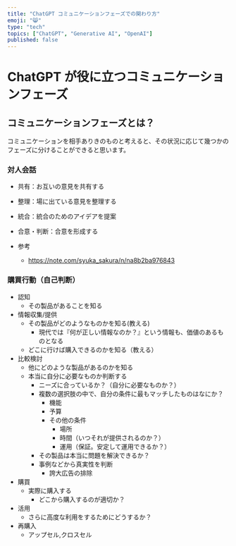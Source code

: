 ```yaml
---
title: "ChatGPT コミュニケーションフェーズでの関わり方"
emoji: "😸"
type: "tech"
topics: ["ChatGPT", "Generative AI", "OpenAI"]
published: false
---
```


# ChatGPT が役に立つコミュニケーションフェーズ

## コミュニケーションフェーズとは？

コミュニケーションを相手ありきのものと考えると、その状況に応じて幾つかのフェーズに分けることができると思います。

### 対人会話

* 共有：お互いの意見を共有する
* 整理：場に出ている意見を整理する
* 統合：統合のためのアイデアを提案
* 合意・判断：合意を形成する

* 参考
  * https://note.com/syuka_sakura/n/na8b2ba976843 
 
### 購買行動（自己判断）

* 認知
  * その製品があることを知る
* 情報収集/提供
  * その製品がどのようなものかを知る(教える)
    * 現代では『何が正しい情報なのか？』という情報も、価値のあるものとなる
  * どこに行けば購入できるのかを知る（教える）
* 比較検討
  * 他にどのような製品があるのかを知る
  * 本当に自分に必要なものか判断する
    * ニーズに合っているか？（自分に必要なものか？）
    * 複数の選択肢の中で、自分の条件に最もマッチしたものはなにか？
      * 機能
      * 予算
      * その他の条件
        * 場所
        * 時間（いつそれが提供されるのか？）
        * 運用（保証。安定して運用できるか？）
    * その製品は本当に問題を解決できるか？
    * 事例などから真実性を判断
      * 誇大広告の排除
* 購買
  * 実際に購入する
    * どこから購入するのが適切か？
* 活用
  * さらに高度な利用をするためにどうするか？
* 再購入
  * アップセル,クロスセル


